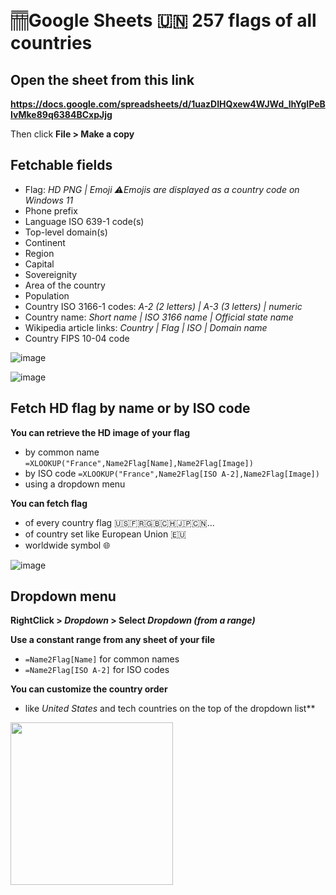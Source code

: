 # 𓊁Google Sheets 🇺🇳 257 flags of all countries 

## Open the sheet from this link

**https://docs.google.com/spreadsheets/d/1uazDIHQxew4WJWd_lhYgIPeBIvMke89q6384BCxpJjg**

Then click **File > Make a copy**

## Fetchable fields

- Flag: *HD PNG | Emoji ⚠️Emojis are displayed as a country code on Windows 11*
- Phone prefix
- Language ISO 639-1 code(s)
- Top-level domain(s)
- Continent
- Region
- Capital
- Sovereignity
- Area of the country
- Population
- Country ISO 3166-1 codes: *A-2 (2 letters) | A-3 (3 letters) | numeric*
- Country name: *Short name | ISO 3166 name | Official state name*
- Wikipedia article links: *Country | Flag | ISO | Domain name*
- Country FIPS 10-04 code

![image](https://github.com/user-attachments/assets/75766372-1682-49c6-91e2-85d2d7138f12)

![image](https://github.com/user-attachments/assets/0e21ee62-0399-4701-9460-86f1de8efa8f)

## Fetch HD flag by name or by ISO code

**You can retrieve the HD image of your flag**
- by common name `=XLOOKUP("France",Name2Flag[Name],Name2Flag[Image])`
- by ISO code `=XLOOKUP("France",Name2Flag[ISO A-2],Name2Flag[Image])`
- using a dropdown menu 

**You can fetch flag**
- of every country flag 🇺🇸🇫🇷🇬🇧🇨🇭🇯🇵🇨🇳...
- of country set like European Union 🇪🇺
- worldwide symbol 🌐

![image](https://github.com/user-attachments/assets/03de2b2c-c8cb-4d11-8294-8a1ab19c0cf8)

## Dropdown menu

**RightClick > *Dropdown* > Select *Dropdown (from a range)***

**Use a constant range from any sheet of your file**
- `=Name2Flag[Name]` for common names
- `=Name2Flag[ISO A-2]` for ISO codes

**You can customize the country order**
- like *United States* and tech countries on the top of the dropdown list**

<img src="https://github.com/user-attachments/assets/f18453da-a5e8-428d-a926-edd5590e7b06" width="260">
